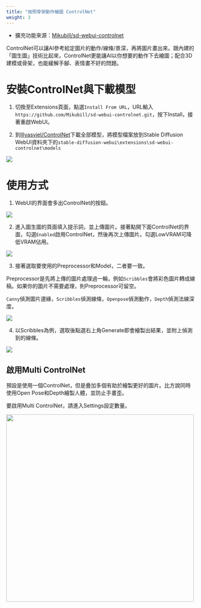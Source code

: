```yaml
---
title: "按照骨架動作繪圖 ControlNet"
weight: 3
---
```


- 擴充功能來源：[Mikubill/sd-webui-controlnet](https://github.com/Mikubill/sd-webui-controlnet)

ControlNet可以讓AI參考給定圖片的動作/線條/景深，再將圖片畫出來。跟內建的「圖生圖」技術比起來，ControlNet更能讓AI以你想要的動作下去繪圖；配合3D建模或骨架，也能緩解手腳、表情畫不好的問題。

# 安裝ControlNet與下載模型

1. 切換至Extensions頁面，點選`Install From URL`，URL輸入`https://github.com/Mikubill/sd-webui-controlnet.git`，按下Install，接著重啟WebUI。

2. 到[lllyasviel/ControlNet](https://huggingface.co/lllyasviel/ControlNet/tree/main/models)下載全部模型，將模型檔案放到Stable Diffusion WebUI資料夾下的`stable-diffusion-webui\extensions\sd-webui-controlnet\models`

![](/posts/stable-diffusion-webui-manuals/images/Bicm7hz.webp)


# 使用方式

1. WebUI的界面會多出ControlNet的按鈕。

![](/posts/stable-diffusion-webui-manuals/images/c84PFJJ.webp)

2. 進入圖生圖的頁面填入提示詞，並上傳圖片。接著點開下面ControlNet的界面，勾選`Enabled`啟用ControlNet，然後再次上傳圖片。勾選LowVRAM可降低VRAM佔用。

![](/posts/stable-diffusion-webui-manuals/images/QP2mKW6.webp)

3. 接著選取要使用的Preprocessor和Model，二者要一致。

Preprocessor是先將上傳的圖片處理過一輪，例如`Scribbles`會將彩色圖片轉成線稿。如果你的圖片不需要處理，則Preprocessor可留空。

`Canny`偵測圖片邊緣，`Scribbles`偵測線條，`Openpose`偵測動作，`Depth`偵測法線深度。

![](/posts/stable-diffusion-webui-manuals/images/lSOMjfP.webp)

4. 以Scribbles為例，選取後點選右上角Generate即會繪製出結果，並附上偵測到的線條。

![](/posts/stable-diffusion-webui-manuals/images/A3pecmu.webp)


## 啟用Multi ControlNet

預設是使用一個ControlNet，但是疊加多個有助於繪製更好的圖片。比方說同時使用Open Pose和Depth繪製人體，並防止手畫歪。

要啟用Multi ControlNet，請進入Settings設定數量。

<img src=/posts/stable-diffusion-webui-manuals/images/F9joNvd.webp alt=""  width=500 loading="lazy">
